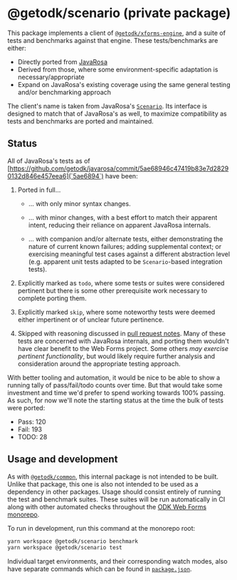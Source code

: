 # @getodk/scenario (private package)

This package implements a client of
[`@getodk/xforms-engine`](../xforms-engine/), and a suite of tests and
benchmarks against that engine. These tests/benchmarks are either:

- Directly ported from [JavaRosa](https://github.com/getodk/javarosa)
- Derived from those, where some environment-specific adaptation is necessary/appropriate
- Expand on JavaRosa's existing coverage using the same general testing and/or benchmarking approach

The client's name is taken from JavaRosa's
[`Scenario`](https://github.com/getodk/javarosa/blob/master/src/test/java/org/javarosa/core/test/Scenario.java).
Its interface is designed to match that of JavaRosa's as well, to maximize
compatibility as tests and benchmarks are ported and maintained.

## Status

All of JavaRosa's tests as of [https://github.com/getodk/javarosa/commit/5ae68946c47419b83e7d28290132d846e457eea6](`5ae6894`) have been:

1. Ported in full…
   - … with only minor syntax changes.

   - … with minor changes, with a best effort to match their apparent intent, reducing their reliance on apparent JavaRosa internals.

   - … with companion and/or alternate tests, either demonstrating the nature of current known failures; adding supplemental context; or exercising meaningful test cases against a different abstraction level (e.g. apparent unit tests adapted to be `Scenario`-based integration tests).

2. Explicitly marked as `todo`, where some tests or suites were considered pertinent but there is some other prerequisite work necessary to complete porting them.

3. Explicitly marked `skip`, where some noteworthy tests were deemed either impertinent or of unclear future pertinence.

4. Skipped with reasoning discussed in [pull request notes](https://github.com/getodk/web-forms/pull/110). Many of these tests are concerned with JavaRosa internals, and porting them wouldn't have clear benefit to the Web Forms project. Some others _may exercise pertinent functionality_, but would likely require further analysis and consideration around the appropriate testing approach.

With better tooling and automation, it would be nice to be able to show a running tally of pass/fail/todo counts over time. But that would take some investment and time we'd prefer to spend working towards 100% passing. As such, for now we'll note the starting status at the time the bulk of tests were ported:

- Pass: 120
- Fail: 193
- TODO: 28

## Usage and development

As with [`@getodk/common`](../common/), this internal package is not intended to
be built. Unlike that package, this one is also not intended to be used as a
dependency in other packages. Usage should consist entirely of running the test
and benchmark suites. These suites will be run automatically in CI along with
other automated checks throughout the [ODK Web Forms monorepo](../../).

To run in development, run this command at the monorepo root:

```sh
yarn workspace @getodk/scenario benchmark
yarn workspace @getodk/scenario test
```

Individual target environments, and their corresponding watch modes, also have separate commands which can be found in [`package.json`](./package.json).
